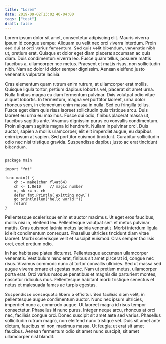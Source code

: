 ```yaml
---
title: "Lorem"
date: 2019-09-02T13:02:40-04:00
tags: ["test"]
draft: false
---
```


Lorem ipsum dolor sit amet, consectetur adipiscing elit. Mauris viverra ipsum id congue semper. Aliquam eu velit nec orci viverra interdum. Proin sed dui at orci varius fermentum. Sed quis velit bibendum, venenatis nibh ut, pretium erat. Quisque et dolor eget diam placerat accumsan ac quis diam. Duis condimentum viverra leo. Fusce quam tellus, posuere mattis faucibus a, ullamcorper nec metus. Praesent et mattis risus, non sollicitudin nibh. Nam ac dolor id dolor semper dignissim. Aenean eleifend justo venenatis vulputate lacinia.

Cras elementum quam rutrum enim rutrum, at ullamcorper erat mollis. Quisque ligula tortor, pretium dapibus lobortis vel, placerat sit amet urna. Nulla finibus magna eu diam fermentum pulvinar. Duis volutpat odio vitae aliquet lobortis. In fermentum, magna vel porttitor laoreet, urna dolor rhoncus sem, in elementum enim massa in nulla. Sed eu fringilla tellus. Fusce eget diam quis risus laoreet sollicitudin quis tristique arcu. Duis laoreet eu urna eu maximus. Fusce dui odio, finibus placerat massa ut, faucibus sagittis ante. Vivamus dignissim purus eu convallis condimentum. Proin aliquam sagittis magna id hendrerit. Nullam in pulvinar orci. Duis auctor, sapien a mollis ullamcorper, elit elit imperdiet augue, eu dapibus enim ipsum at sapien. Sed porttitor euismod tincidunt. Curabitur sollicitudin odio nec nisi tristique gravida. Suspendisse dapibus justo ac erat tincidunt bibendum.

<pre><code class="lang-go">
package main

import "fmt"

func main() {
    ch := make(chan float64)
    ch <- 1.0e10    // magic number
    x, ok := <- ch
    defer fmt.Println(`exitting now\`)
    go println(len("hello world!"))
    return
}
</code></pre>

Pellentesque scelerisque enim et auctor maximus. Ut eget eros faucibus, mollis nisi in, eleifend leo. Pellentesque volutpat sem et metus pulvinar mattis. Cras euismod lacinia metus lacinia venenatis. Morbi interdum ligula id elit condimentum consequat. Phasellus ultricies tincidunt diam vitae laoreet. Morbi scelerisque velit et suscipit euismod. Cras semper facilisis orci, eget pretium odio.

In hac habitasse platea dictumst. Pellentesque accumsan ullamcorper venenatis. Vestibulum nunc erat, finibus sit amet placerat id, congue nec risus. Vivamus commodo nunc at tortor convallis ultricies. Sed ut massa sed augue viverra ornare et egestas nunc. Nam ut pretium metus, ullamcorper porta erat. Orci varius natoque penatibus et magnis dis parturient montes, nascetur ridiculus mus. Pellentesque habitant morbi tristique senectus et netus et malesuada fames ac turpis egestas.

Suspendisse consequat a libero a efficitur. Sed facilisis diam velit, in pellentesque augue condimentum auctor. Nunc nec ipsum ultricies, imperdiet nunc a, commodo augue. Ut laoreet magna id risus tempor consectetur. Phasellus id nunc purus. Integer neque arcu, rhoncus at orci nec, facilisis congue orci. Donec suscipit sit amet ante sed varius. Phasellus sollicitudin rutrum magna, non eleifend nunc tristique vel. Duis sit amet ante dictum, faucibus mi non, maximus massa. Ut feugiat ut erat sit amet faucibus. Aenean fermentum odio sit amet nunc suscipit, sit amet ullamcorper nisl blandit.